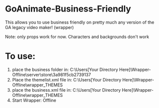 # GoAnimate-Business-Friendly
This allows you to use business friendly on pretty much any version of the GA legacy video maker! (wrapper) 

Note: only props work for now. Characters and backgrounds don't work

# To use:

1. place the business folder in: C:\Users\[Your Directory Here]\Wrapper-Offline\server\store\3a981f5cb2739137
2. Place the themelist.xml file in: C:\Users\[Your Directory Here]\Wrapper-Offline\wrapper\_THEMES
3. place the business.xml file in: C:\Users\[Your Directory Here]\Wrapper-Offline\wrapper\_THEMES
4. Start Wrapper: Offline
